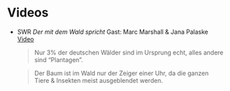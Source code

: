 # Videos

 - SWR *Der mit dem Wald spricht* 
   Gast: Marc Marshall & Jana Palaske [Video](https://youtu.be/6B1BLF9LpYY)
   
	>Nur 3% der deutschen Wälder sind im Ursprung echt, alles andere sind “Plantagen”.
	
	>Der Baum ist im Wald nur der Zeiger einer Uhr, da die ganzen Tiere & Insekten meist ausgeblendet werden. 